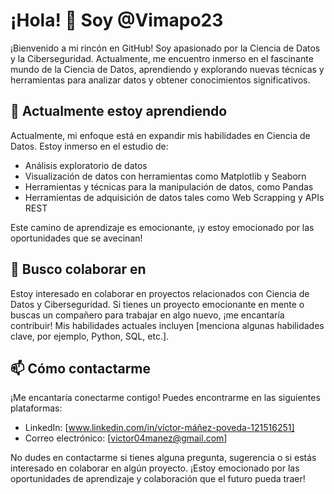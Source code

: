 # ¡Hola! 👋 Soy @Vimapo23

¡Bienvenido a mi rincón en GitHub! Soy apasionado por la Ciencia de Datos y la Ciberseguridad. Actualmente, me encuentro inmerso en el fascinante mundo de la Ciencia de Datos, aprendiendo y explorando nuevas técnicas y herramientas para analizar datos y obtener conocimientos significativos.

## 🌱 Actualmente estoy aprendiendo

Actualmente, mi enfoque está en expandir mis habilidades en Ciencia de Datos. Estoy inmerso en el estudio de:

- Análisis exploratorio de datos
- Visualización de datos con herramientas como Matplotlib y Seaborn
- Herramientas y técnicas para la manipulación de datos, como Pandas
- Herramientas de adquisición de datos tales como Web Scrapping y APIs REST

Este camino de aprendizaje es emocionante, ¡y estoy emocionado por las oportunidades que se avecinan!

## 💞️ Busco colaborar en

Estoy interesado en colaborar en proyectos relacionados con Ciencia de Datos y Ciberseguridad. Si tienes un proyecto emocionante en mente o buscas un compañero para trabajar en algo nuevo, ¡me encantaría contribuir! Mis habilidades actuales incluyen [menciona algunas habilidades clave, por ejemplo, Python, SQL, etc.].

## 📫 Cómo contactarme

¡Me encantaría conectarme contigo! Puedes encontrarme en las siguientes plataformas:

- LinkedIn: [www.linkedin.com/in/víctor-máñez-poveda-121516251]
- Correo electrónico: [victor04manez@gmail.com]

No dudes en contactarme si tienes alguna pregunta, sugerencia o si estás interesado en colaborar en algún proyecto. ¡Estoy emocionado por las oportunidades de aprendizaje y colaboración que el futuro pueda traer!


<!---
Vimapo23/Vimapo23 is a ✨ special ✨ repository because its `README.md` (this file) appears on your GitHub profile.
You can click the Preview link to take a look at your changes.
--->

